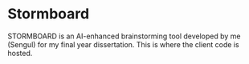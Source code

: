 # Stormboard

STORMBOARD is an AI-enhanced brainstorming tool developed by me (Sengul) for my final year dissertation.
This is where the client code is hosted.
